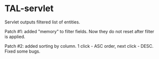 # TAL-servlet
Servlet outputs filtered list of entities.

Patch #1: added "memory" to filter fields. Now they do not reset after filter is applied.

Patch #2: added sorting by column. 1 click - ASC order, next click - DESC. 
Fixed some bugs.

